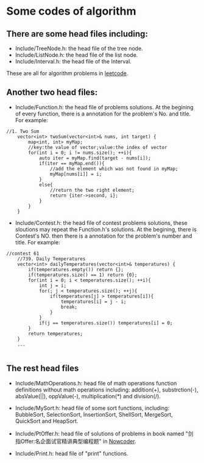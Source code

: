 # Some codes of algorithm
## There are some head files including:
- Include/TreeNode.h: the head file of the tree node.
- Include/ListNode.h: the head file of the list node.
- Include/Interval.h: the head file of the Interval.

These are all for algorithm problems in [leetcode](https://leetcode.com/problemset/all/).

## Another two head files:
- Include/Function.h: the head file of problems solutions. At the begining of every function, there is a annotation for the problem's No. and title. For example:
```
//1. Two Sum
    vector<int> twoSum(vector<int>& nums, int target) {
        map<int, int> myMap;
        //key:the value of vector;value:the index of vector
        for(int i = 0; i != nums.size(); ++i){
            auto iter = myMap.find(target - nums[i]);
            if(iter == myMap.end()){
                //add the element which was not found in myMap;
                myMap[nums[i]] = i;
            }
            else{
                //return the two right element;
                return {iter->second, i};
            }
        }
    }
```
- Include/Contest.h: the head file of contest problems solutions, these sloutions may repeat the Function.h's solutions. At the begining, there is Contest's NO. then there is a annotation for the problem's number and title. For example:
```
//contest 61
    //739. Daily Temperatures
    vector<int> dailyTemperatures(vector<int>& temperatures) {
        if(temperatures.empty()) return {};
        if(temperatures.size() == 1) return {0};
        for(int i = 0; i < temperatures.size(); ++i){
            int j = i;
            for(; j < temperatures.size(); ++j){
                if(temperatures[j] > temperatures[i]){
                    temperatures[i] = j - i;
                    break;
                }
            }
            if(j == temperatures.size()) temperatures[i] = 0;
        }
        return temperatures;
    }
    ...
    
```
## The rest head files
- Include/MathOperations.h: head file of math operations function definitions without math operations including: addition(+), substrction(-), absValue(||), oppValue(-), multiplication(*) and division(/).

- Include/MySort.h: head file of some sort functions, including: BubbleSort, SelectionSort, InsertionSort, ShellSort, MergeSort, QuickSort and HeapSort.

- Include/PtOffer.h: head file of solutions of problems in book named "剑指Offer:名企面试官精讲典型编程题" in [Nowcoder](https://www.nowcoder.com/ta/coding-interviews).

- Include/Print.h: head file of "print" functions. 
